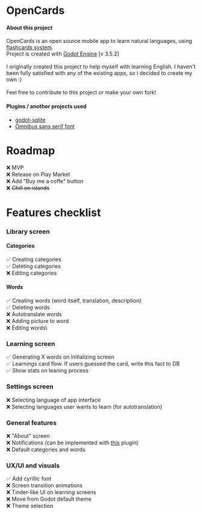 # OpenCards

#### About this project

OpenCards is an open source mobile app to learn natural languages, using [flashcards system](https://en.wikipedia.org/wiki/Flashcard).\
Project is created with [Godot Engine](https://godotengine.org/) [v 3.5.2]
\
\
I originally created this project to help myself with learning English. I haven't been fully satisfied with any of the existing apps, so i decided to create my own :)\
\
Feel free to contribute to this project or make your own fork!

#### Plugins / another projects used

* [godot-sqlite](https://github.com/2shady4u/godot-sqlite)
* [Omnibus sans serif font](https://fontlibrary.org/en/font/omnibus-sans-serif)

# Roadmap

:x: MVP\
:x: Release on Play Market\
:x: Add "Buy me a coffe" button\
:x: ~~Chill on islands~~

# Features checklist

### Library screen

#### Categories

:white_check_mark: Creating categories\
:white_check_mark: Deleting categories\
:x: Editing categories

#### Words

:white_check_mark: Creating words (word itself, translation, description)\
:white_check_mark: Deleting words\
:x: Autotranslate words\
:x: Adding picture to word\
:x: Editing words\

### Learning screen

:white_check_mark: Generating X words on initializing screen\
:white_check_mark: Learnings card flow. If users guessed the card, write this fact to DB\
:white_check_mark: Show stats on leaning process

### Settings screen
:x: Selecting language of app interface\
:x: Selecting languages user wants to learn (for autotranslation)

### General features

:x: "About" screen\
:x: Notifications (can be implemented with [this](https://github.com/DrMoriarty/godot-local-notification) plugin)\
:x: Default categories and words


### UX/UI and visuals

:white_check_mark: Add cyrillic font\
:x: Screen transition animations\
:x: Tinder-like UI on learning screens\
:x: Move from Godot default theme\
:x: Theme selection
